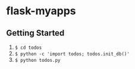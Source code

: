 flask-myapps
============

Getting Started
---------------

1. ``$ cd todos``
2. ``$ python -c 'import todos; todos.init_db()'``
3. ``$ python todos.py``
